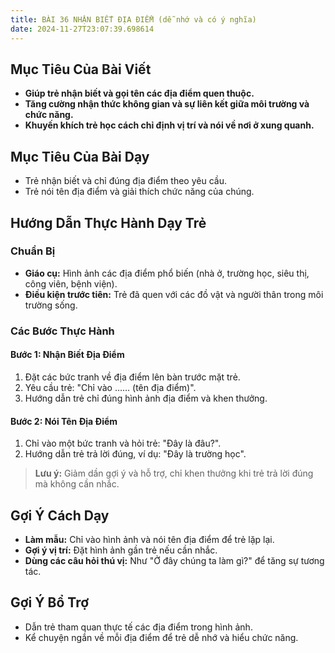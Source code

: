 ```yaml
---
title: BÀI 36 NHẬN BIẾT ĐỊA ĐIỂM (dễ nhớ và có ý nghĩa)
date: 2024-11-27T23:07:39.698614
---
```


## Mục Tiêu Của Bài Viết
- **Giúp trẻ nhận biết và gọi tên các địa điểm quen thuộc.**
- **Tăng cường nhận thức không gian và sự liên kết giữa môi trường và chức năng.**
- **Khuyến khích trẻ học cách chỉ định vị trí và nói về nơi ở xung quanh.**

## Mục Tiêu Của Bài Dạy
- Trẻ nhận biết và chỉ đúng địa điểm theo yêu cầu.
- Trẻ nói tên địa điểm và giải thích chức năng của chúng.

## Hướng Dẫn Thực Hành Dạy Trẻ

### Chuẩn Bị
- **Giáo cụ:** Hình ảnh các địa điểm phổ biến (nhà ở, trường học, siêu thị, công viên, bệnh viện).
- **Điều kiện trước tiên:** Trẻ đã quen với các đồ vật và người thân trong môi trường sống.

### Các Bước Thực Hành
#### Bước 1: Nhận Biết Địa Điểm
1. Đặt các bức tranh về địa điểm lên bàn trước mặt trẻ.
2. Yêu cầu trẻ: "Chỉ vào …… (tên địa điểm)".
3. Hướng dẫn trẻ chỉ đúng hình ảnh địa điểm và khen thưởng.

#### Bước 2: Nói Tên Địa Điểm
1. Chỉ vào một bức tranh và hỏi trẻ: "Đây là đâu?".
2. Hướng dẫn trẻ trả lời đúng, ví dụ: "Đây là trường học".

> **Lưu ý:** Giảm dần gợi ý và hỗ trợ, chỉ khen thưởng khi trẻ trả lời đúng mà không cần nhắc.

## Gợi Ý Cách Dạy
- **Làm mẫu:** Chỉ vào hình ảnh và nói tên địa điểm để trẻ lặp lại.
- **Gợi ý vị trí:** Đặt hình ảnh gần trẻ nếu cần nhắc.
- **Dùng các câu hỏi thú vị:** Như "Ở đây chúng ta làm gì?" để tăng sự tương tác.

## Gợi Ý Bổ Trợ
- Dẫn trẻ tham quan thực tế các địa điểm trong hình ảnh.
- Kể chuyện ngắn về mỗi địa điểm để trẻ dễ nhớ và hiểu chức năng.
